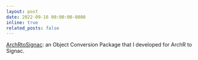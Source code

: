 ```yaml
---
layout: post
date: 2022-09-16 00:00:00-0800
inline: true
related_posts: false
---
```


<a href="https://github.com/swaruplabUCI/ArchRtoSignac">ArchRtoSignac</a>: an Object Conversion Package that I developed for ArchR to Signac.
